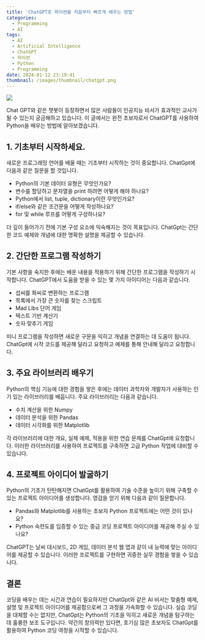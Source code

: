 ```yaml
---
title: 'ChatGPT로 파이썬을 처음부터 빠르게 배우는 방법'
categories:
  - Programming
  - AI
tags:
  - AI
  - Artificial Intelligence
  - ChatGPT
  - 파이썬
  - Python
  - Programming
date: 2024-01-12 23:19:41
thumbnail: /images/thumbnail/chatgpt.png
---
```


![](/images/header/chatgpt-5_1.png)

Chat GPT와 같은 챗봇이 등장하면서 많은 사람들이 인공지능 비서가 효과적인 교사가 될 수 있는지 궁금해하고 있습니다. 이 글에서는 완전 초보자로서 ChatGPT를 사용하여 Python을 배우는 방법에 알아보겠습니다.

## 1. 기초부터 시작하세요.

새로운 프로그래밍 언어를 배울 때는 기초부터 시작하는 것이 중요합니다. ChatGpt에 다음과 같은 질문을 할 것입니다.

- Python의 기본 데이터 유형은 무엇인가요?
- 변수를 할당하고 문자열을 print 하려면 어떻게 해야 하나요?
- Python에서 list, tuple, dictionary이란 무엇인가요?
- if/else와 같은 조건문을 어떻게 작성하나요?
- for 및 while 루프를 어떻게 구성하나요?

더 깊이 들어가기 전에 기본 구성 요소에 익숙해지는 것이 목표입니다. ChatGpt는 간단한 코드 예제와 개념에 대한 명확한 설명을 제공할 수 있습니다.

## 2. 간단한 프로그램 작성하기

기본 사항을 숙지한 후에는 배운 내용을 적용하기 위해 간단한 프로그램을 작성하기 시작합니다. ChatGPT에서 도움을 받을 수 있는 몇 가지 아이디어는 다음과 같습니다.

- 섭씨를 화씨로 변환하는 프로그램
- 목록에서 가장 큰 숫자를 찾는 스크립트
- Mad Libs 단어 게임
- 텍스트 기반 계산기
- 숫자 맞추기 게임

미니 프로그램을 작성하면 새로운 구문을 익히고 개념을 연결하는 데 도움이 됩니다. ChatGpt에 시작 코드를 제공해 달라고 요청하고 예제를 통해 안내해 달라고 요청합니다.

## 3. 주요 라이브러리 배우기

Python의 핵심 기능에 대한 경험을 쌓은 후에는 데이터 과학자와 개발자가 사용하는 인기 있는 라이브러리를 배웁니다. 주요 라이브러리는 다음과 같습니다.

- 수치 계산을 위한 Numpy
- 데이터 분석을 위한 Pandas
- 데이터 시각화를 위한 Matplotlib

각 라이브러리에 대한 개요, 실제 예제, 적용을 위한 연습 문제를 ChatGpt에 요청합니다. 이러한 라이브러리를 사용하여 프로젝트를 구축하면 고급 Python 작업에 대비할 수 있습니다.

## 4. 프로젝트 아이디어 발굴하기

Python의 기초가 탄탄해지면 ChatGpt를 활용하여 기술 수준을 높이기 위해 구축할 수 있는 프로젝트 아이디어를 생성합니다. 영감을 얻기 위해 다음과 같이 질문합니다.

- Pandas와 Matplotlib를 사용하는 초보자 Python 프로젝트에는 어떤 것이 있나요?
- Python 숙련도를 입증할 수 있는 중급 코딩 프로젝트 아이디어를 제공해 주실 수 있나요?

ChatGPT는 날씨 대시보드, 2D 게임, 데이터 분석 웹 앱과 같이 내 능력에 맞는 아이디어를 제공할 수 있습니다. 이러한 프로젝트를 구현하면 귀중한 실무 경험을 쌓을 수 있습니다.

## 결론

코딩을 배우는 데는 시간과 연습이 필요하지만 ChatGpt와 같은 AI 비서는 맞춤형 예제, 설명 및 프로젝트 아이디어를 제공함으로써 그 과정을 가속화할 수 있습니다. 실습 코딩을 대체할 수는 없지만, ChatGpt는 Python의 기초을 익히고 새로운 개념을 탐구하는 데 훌륭한 보조 도구입니다. 약간의 창의력만 있다면, 호기심 많은 초보자도 ChatGpt를 활용하여 Python 코딩 여정을 시작할 수 있습니다.
